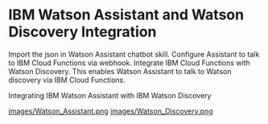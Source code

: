 # IBM Watson Assistant and Watson Discovery Integration

Import the json in Watson Assistant chatbot skill. Configure Assistant to talk to IBM Cloud Functions via webhook. Integrate IBM Cloud Functions with Watson Discovery. This enables Watson Assistant to talk to Watson discovery via IBM Cloud Functions. 


Integrating IBM Watson Assistant with IBM Watson Discovery

[images/Watson_Assistant.png]()
[images/Watson_Discovery.png]()
